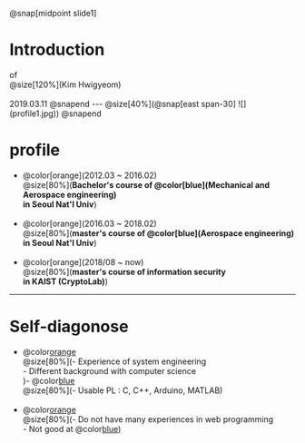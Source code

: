 

@snap[midpoint slide1]
<h1>Introduction</h1>
of<br>
@size[120%](Kim Hwigyeom)
<br><br>
2019.03.11
@snapend
---
@size[40%](@snap[east span-30]
![](profile1.jpg))
@snapend


profile
================

* @color[orange](2012.03 ~ 2016.02)<br>@size[80%](**Bachelor's course of @color[blue](Mechanical and Aerospace engineering) <br>         in Seoul Nat'l Univ**)
<br><br>
* @color[orange](2016.03 ~ 2018.02)<br>@size[80%](**master's course of @color[blue](Aerospace engineering) <br>         in Seoul Nat'l Univ**)
<br><br>
* @color[orange](2018/08 ~    now)<br>@size[80%](**master's course of information security <br>        in KAIST (CryptoLab)**)

---

Self-diagonose
=================
* @color[orange](**Strength**)<br>
@size[80%](- Experience of system engineering<br>- Different background with computer science<br>)- @color[blue](**PASSION**)<br>
@size[80%](- Usable PL : C, C++, Arduino, MATLAB)<br><br>
* @color[orange](**Weakness**)<br>
@size[80%](- Do not have many experiences in web programming<br>- Not good at  @color[blue](**PYTHON**))
